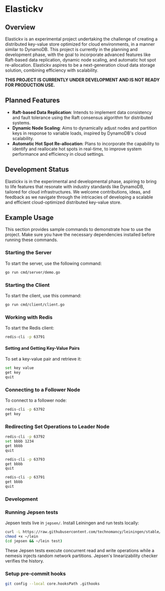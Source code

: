 # Elastickv

## Overview
Elastickv is an experimental project undertaking the challenge of creating a distributed key-value store optimized for cloud environments, in a manner similar to DynamoDB. This project is currently in the planning and development phase, with the goal to incorporate advanced features like Raft-based data replication, dynamic node scaling, and automatic hot spot re-allocation. Elastickv aspires to be a next-generation cloud data storage solution, combining efficiency with scalability.

**THIS PROJECT IS CURRENTLY UNDER DEVELOPMENT AND IS NOT READY FOR PRODUCTION USE.**

## Planned Features
- **Raft-based Data Replication**: Intends to implement data consistency and fault tolerance using the Raft consensus algorithm for distributed systems.
- **Dynamic Node Scaling**: Aims to dynamically adjust nodes and partition keys in response to variable loads, inspired by DynamoDB's cloud scalability.
- **Automatic Hot Spot Re-allocation**: Plans to incorporate the capability to identify and reallocate hot spots in real-time, to improve system performance and efficiency in cloud settings.

## Development Status
Elastickv is in the experimental and developmental phase, aspiring to bring to life features that resonate with industry standards like DynamoDB, tailored for cloud infrastructures. We welcome contributions, ideas, and feedback as we navigate through the intricacies of developing a scalable and efficient cloud-optimized distributed key-value store.


## Example Usage

This section provides sample commands to demonstrate how to use the project. Make sure you have the necessary dependencies installed before running these commands.

### Starting the Server
To start the server, use the following command:
```bash
go run cmd/server/demo.go
```

### Starting the Client

To start the client, use this command:
```bash
go run cmd/client/client.go
```

### Working with Redis
To start the Redis client:
```bash
redis-cli -p 63791
```

#### Setting and Getting Key-Value Pairs
To set a key-value pair and retrieve it:
```bash
set key value
get key
quit
```

### Connecting to a Follower Node
To connect to a follower node:
```bash
redis-cli -p 63792
get key
```

### Redirecting Set Operations to Leader Node
```bash
redis-cli -p 63792
set bbbb 1234
get bbbb
quit

redis-cli -p 63793
get bbbb
quit

redis-cli -p 63791
get bbbb
quit
```


### Development

### Running Jepsen tests

Jepsen tests live in `jepsen/`. Install Leiningen and run tests locally:

```bash
curl -L https://raw.githubusercontent.com/technomancy/leiningen/stable/bin/lein > ~/lein
chmod +x ~/lein
(cd jepsen && ~/lein test)
```

These Jepsen tests execute concurrent read and write operations while a nemesis
injects random network partitions. Jepsen's linearizability checker verifies the
history.



### Setup pre-commit hooks
```bash
git config --local core.hooksPath .githooks
```

